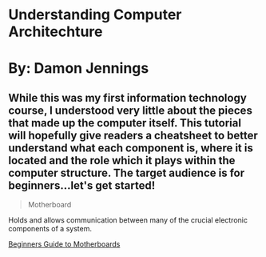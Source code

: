 # Understanding Computer Architechture
# By: Damon Jennings
## While this was my first information technology course, I understood very little about the pieces that made up the computer itself.  This tutorial will hopefully give readers a cheatsheet to better understand what each component is, where it is located and the role which it plays within the computer structure.  The target audience is for beginners...let's get started!

> Motherboard

Holds and allows communication between many of the crucial electronic components of a system.

[Beginners Guide to Motherboards](https://youtube.com/watch?v=ZnaQyGAg8Eg&feature=youtu.be)

